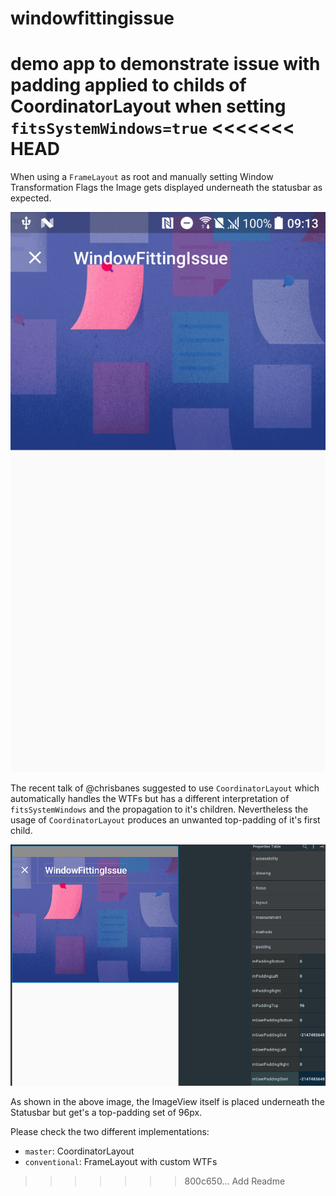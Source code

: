 # windowfittingissue

demo app to demonstrate issue with padding applied to childs of CoordinatorLayout when setting `fitsSystemWindows=true`
<<<<<<< HEAD
=======

When using a `FrameLayout` as root and manually setting Window Transformation Flags the Image gets displayed underneath the statusbar as expected.

![Image of conventionalWay](doc/conventional.png)

The recent talk of @chrisbanes suggested to use `CoordinatorLayout` which automatically handles the WTFs but has a different interpretation of `fitsSystemWindows` and the propagation to it's children.
Nevertheless the usage of `CoordinatorLayout` produces an unwanted top-padding of it's first child.

![Image of conventionalWay](doc/paddingLayoutInspector.png)

As shown in the above image, the ImageView itself is placed underneath the Statusbar but get's a top-padding set of 96px.

Please check the two different implementations:
- `master`: CoordinatorLayout
- `conventional`: FrameLayout with custom WTFs
>>>>>>> 800c650... Add Readme
